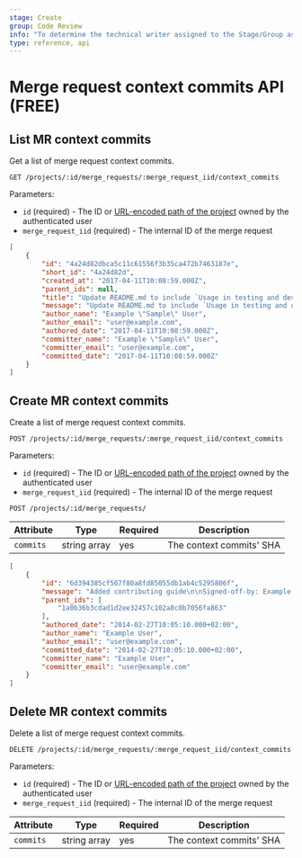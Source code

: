 ```yaml
---
stage: Create
group: Code Review
info: "To determine the technical writer assigned to the Stage/Group associated with this page, see https://about.gitlab.com/handbook/engineering/ux/technical-writing/#assignments"
type: reference, api
---
```


# Merge request context commits API **(FREE)**

## List MR context commits

Get a list of merge request context commits.

```plaintext
GET /projects/:id/merge_requests/:merge_request_iid/context_commits
```

Parameters:

- `id` (required) - The ID or [URL-encoded path of the project](index.md#namespaced-path-encoding) owned by the authenticated user
- `merge_request_iid` (required) - The internal ID of the merge request

```json
[
    {
        "id": "4a24d82dbca5c11c61556f3b35ca472b7463187e",
        "short_id": "4a24d82d",
        "created_at": "2017-04-11T10:08:59.000Z",
        "parent_ids": null,
        "title": "Update README.md to include `Usage in testing and development`",
        "message": "Update README.md to include `Usage in testing and development`",
        "author_name": "Example \"Sample\" User",
        "author_email": "user@example.com",
        "authored_date": "2017-04-11T10:08:59.000Z",
        "committer_name": "Example \"Sample\" User",
        "committer_email": "user@example.com",
        "committed_date": "2017-04-11T10:08:59.000Z"
    }
]
```

## Create MR context commits

Create a list of merge request context commits.

```plaintext
POST /projects/:id/merge_requests/:merge_request_iid/context_commits
```

Parameters:

- `id` (required) - The ID or [URL-encoded path of the project](index.md#namespaced-path-encoding) owned by the authenticated user
- `merge_request_iid` (required) - The internal ID of the merge request

```plaintext
POST /projects/:id/merge_requests/
```

| Attribute                  | Type    | Required | Description                                                                     |
| ---------                  | ----    | -------- | -----------                                                                     |
| `commits`             | string array | yes | The context commits' SHA  |

```json
[
    {
        "id": "6d394385cf567f80a8fd85055db1ab4c5295806f",
        "message": "Added contributing guide\n\nSigned-off-by: Example User <user@example.com>\n",
        "parent_ids": [
            "1a0b36b3cdad1d2ee32457c102a8c0b7056fa863"
        ],
        "authored_date": "2014-02-27T10:05:10.000+02:00",
        "author_name": "Example User",
        "author_email": "user@example.com",
        "committed_date": "2014-02-27T10:05:10.000+02:00",
        "committer_name": "Example User",
        "committer_email": "user@example.com"
    }
]
```

## Delete MR context commits

Delete a list of merge request context commits.

```plaintext
DELETE /projects/:id/merge_requests/:merge_request_iid/context_commits
```

Parameters:

- `id` (required) - The ID or [URL-encoded path of the project](index.md#namespaced-path-encoding) owned by the authenticated user
- `merge_request_iid` (required) - The internal ID of the merge request

| Attribute                  | Type    | Required | Description                                                                     |
| ---------                  | ----    | -------- | -----------                                                                     |
| `commits`             | string array | yes | The context commits' SHA  |
